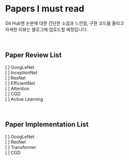 # Papers I must read
Git Hub엔 논문에 대한 간단한 소감과 느낀점, 구현 코드를 올리고  
자세한 리뷰는 블로그에 업로드할 예정입니다.

<br>

## Paper Review List  
[ ] GoogLeNet  
[ ] InceptionNet  
[ ] ResNet  
[ ] EfficientNet  
[ ] Attention  
[ ] CGD  
[ ] Active Learning  

<br>

## Paper Implementation List  
[ ] GoogLeNet  
[ ] ResNet  
[ ] Transformer  
[ ] CGD  
